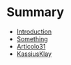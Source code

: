 # Summary

* [Introduction](README.md)
* [Something](Chapter1//something.md)
* [Articolo31](articolo31.md)
* [KassiusKlay](kassiusklay.md)

